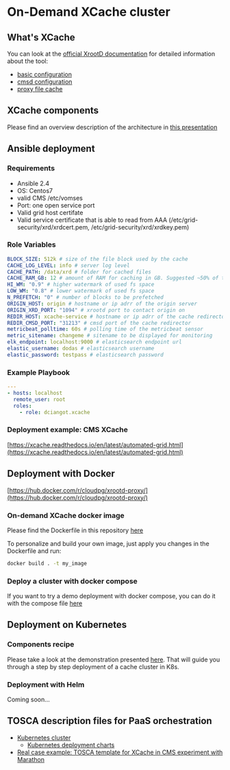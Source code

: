# On-Demand XCache cluster

## What's XCache

You can look at the [official XrootD documentation](http://xrootd.org/docs.html) for detailed information about the tool:

* [basic configuration](http://xrootd.org/doc/dev47/xrd_config.htm)
* [cmsd configuration](http://xrootd.org/doc/dev45/cms_config.htm)
* [proxy file cache](http://xrootd.org/doc/dev47/pss_config.htm)

## XCache components

Please find an overview description of the architecture in [this presentation](https://github.com/Cloud-PG/CachingOnDemand/blob/master/docs/XDC-AH_%20Distributed%20cache%20with%20XRootD.pdf)

## Ansible deployment

### Requirements

* Ansible 2.4
* OS: Centos7
* valid CMS /etc/vomses
* Port: one open service port
* Valid grid host certifate
* Valid service certificate that is able to read from AAA (/etc/grid-security/xrd/xrdcert.pem, /etc/grid-security/xrd/xrdkey.pem)

### Role Variables

``` yaml
BLOCK_SIZE: 512k # size of the file block used by the cache
CACHE_LOG_LEVEL: info # server log level
CACHE_PATH: /data/xrd # folder for cached files
CACHE_RAM_GB: 12 # amount of RAM for caching in GB. Suggested ~50% of the total
HI_WM: "0.9" # higher watermark of used fs space
LOW_WM: "0.8" # lower watermark of used fs space
N_PREFETCH: "0" # number of blocks to be prefetched
ORIGIN_HOST: origin # hostname or ip adrr of the origin server
ORIGIN_XRD_PORT: "1094" # xrootd port to contact origin on
REDIR_HOST: xcache-service # hostname or ip adrr of the cache redirector
REDIR_CMSD_PORT: "31213" # cmsd port of the cache redirector
metricbeat_polltime: 60s # polling time of the metricbeat sensor
metric_sitename: changeme # sitename to be displayed for monitoring
elk_endpoint: localhost:9000 # elasticsearch endpoint url
elastic_username: dodas # elasticsearch username
elastic_password: testpass # elasticsearch password
```

### Example Playbook

```yaml
---
- hosts: localhost
  remote_user: root
  roles:
    - role: dciangot.xcache 
```

### Deployment example: CMS XCache

[https://xcache.readthedocs.io/en/latest/automated-grid.html](https://xcache.readthedocs.io/en/latest/automated-grid.html)

## Deployment with Docker

[https://hub.docker.com/r/cloudpg/xrootd-proxy/](https://hub.docker.com/r/cloudpg/xrootd-proxy/)

### On-demand XCache docker image

Please find the Dockerfile in this repository [here](https://github.com/Cloud-PG/CachingOnDemand/blob/master/docker/Dockerfile)

To personalize and build your own image, just apply you changes in the Dockerfile and run:

``` bash
docker build . -t my_image
```

### Deploy a cluster with docker compose

If you want to try a demo deployment with docker compose, you can do it with the compose file [here](https://github.com/Cloud-PG/CachingOnDemand/blob/master/docker/docker-compose.yml)

## Deployment on Kubernetes

### Components recipe

Please take a look at the demonstration presented [here](https://cloud-pg.github.io/XDC-AH-demo). That will guide you through a step by step deployment of a cache cluster in K8s.

### Deployment with Helm

Coming soon...

## TOSCA description files for PaaS orchestration

- [Kubernetes cluster](https://github.com/Cloud-PG/CachingOnDemand/blob/master/toscaTemplates/DODAS-TS/kube_deploy.yml)
  - [Kubernetes deployment charts](https://github.com/Cloud-PG/CachingOnDemand/tree/master/toscaTemplates/k8s)
- [Real case example: TOSCA template for XCache in CMS experiment with Marathon](https://github.com/Cloud-PG/CachingOnDemand/blob/master/toscaTemplates/DODAS-TS/cms_marathon_cluster.yml)


